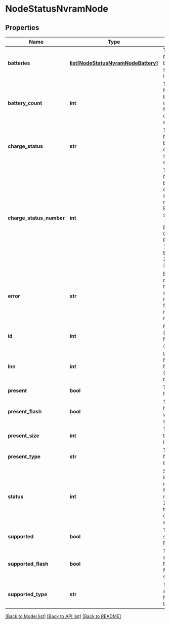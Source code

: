 # NodeStatusNvramNode

## Properties
Name | Type | Description | Notes
------------ | ------------- | ------------- | -------------
**batteries** | [**list[NodeStatusNvramNodeBattery]**](NodeStatusNvramNodeBattery.md) | This node&#39;s NVRAM battery status information. | [optional] 
**battery_count** | **int** | This node&#39;s NVRAM battery count. On failure: -1, otherwise 1 or 2. | [optional] 
**charge_status** | **str** | This node&#39;s NVRAM battery charge status, as a color. | [optional] 
**charge_status_number** | **int** | This node&#39;s NVRAM battery charge status, as a number. Error or not supported: -1. BR_BLACK: 0. BR_GREEN: 1. BR_YELLOW: 2. BR_RED: 3. | [optional] 
**error** | **str** | Error message, if the HTTP status returned from this node was not 200. | [optional] 
**id** | **int** | Node ID (Device Number) of a node. | [optional] 
**lnn** | **int** | Logical Node Number (LNN) of a node. | [optional] 
**present** | **bool** | This node has NVRAM. | [optional] 
**present_flash** | **bool** | This node has NVRAM with flash storage. | [optional] 
**present_size** | **int** | The size of the NVRAM, in bytes. | [optional] 
**present_type** | **str** | This node&#39;s NVRAM type. | [optional] 
**status** | **int** | Status of the HTTP response from this node if not 200.  If 200, this field does not appear. | [optional] 
**supported** | **bool** | This node supports NVRAM. | [optional] 
**supported_flash** | **bool** | This node supports NVRAM with flash storage. | [optional] 
**supported_type** | **str** | This node&#39;s supported NVRAM type. | [optional] 

[[Back to Model list]](../README.md#documentation-for-models) [[Back to API list]](../README.md#documentation-for-api-endpoints) [[Back to README]](../README.md)


